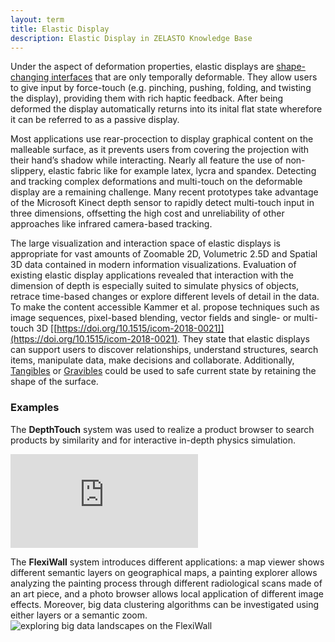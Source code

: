 ```yaml
---
layout: term
title: Elastic Display
description: Elastic Display in ZELASTO Knowledge Base
---
```

Under the aspect of deformation properties, elastic displays are [shape-changing interfaces](/terms/shape-changing-interface) that are only temporally deformable. They allow users to give input by force-touch (e.g. pinching, pushing, folding, and twisting the display), providing them with rich haptic feedback. After being deformed the display automatically returns into its inital flat state wherefore it can be referred to as a passive display. 

Most applications use rear-procection to display graphical content on the malleable surface, as it prevents users from covering the projection with their hand’s shadow while interacting. Nearly all feature the use of non-slippery, elastic fabric like for example latex, lycra and spandex. Detecting and tracking complex deformations and multi-touch on the deformable display are a remaining challenge. Many recent prototypes take advantage of the Microsoft Kinect depth sensor to rapidly detect multi-touch input in three dimensions, offsetting the high cost and unreliability of other approaches like infrared camera-based tracking.

The large visualization and interaction space of elastic displays is appropriate for vast amounts of Zoomable 2D, Volumetric 2.5D and Spatial 3D data contained in modern information visualizations. Evaluation of existing elastic display applications revealed that interaction with the dimension of depth is especially suited to simulate physics of objects, retrace time-based changes or explore different levels of detail in the data. To make the content accessible Kammer et al. propose techniques such as image sequences, pixel-based blending, vector fields and single- or multi-touch 3D [[https://doi.org/10.1515/icom-2018-0021]](https://doi.org/10.1515/icom-2018-0021). They state that elastic displays can support users to discover relationships, understand structures, search items, manipulate data, make decisions and collaborate. Additionally, [Tangibles](/terms/tangible) or [Gravibles](/terms/gravible) could be used to safe current state by retaining the shape of the surface.

### Examples

The **DepthTouch** system was used to realize a product browser to search products by similarity and for interactive in-depth physics simulation.
<div class="video-wrapper"><iframe src="https://player.vimeo.com/video/37264194" frameborder="0" allow="autoplay; fullscreen" allowfullscreen></iframe></div><script src="https://player.vimeo.com/api/player.js"></script>

The **FlexiWall** system introduces different applications: a map viewer shows different semantic layers on geographical maps, a painting explorer allows analyzing the painting process through different radiological scans made of an art piece, and a photo browser allows local application of different image effects. Moreover, big data clustering algorithms can be investigated using either layers or a semantic zoom. 
![exploring big data landscapes on the FlexiWall](/assets/img/flexi-wall.png)



